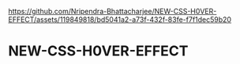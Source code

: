 

https://github.com/Nripendra-Bhattacharjee/NEW-CSS-H0VER-EFFECT/assets/119849818/bd5041a2-a73f-432f-83fe-f7f1dec59b20

# NEW-CSS-H0VER-EFFECT
